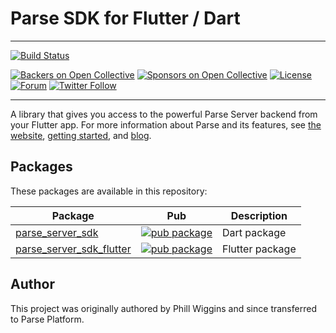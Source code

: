 # Parse SDK for Flutter / Dart

---

[![Build Status](https://github.com/parse-community/Parse-SDK-Flutter/workflows/ci/badge.svg?branch=master)](https://github.com/parse-community/Parse-SDK-Flutter/actions?query=workflow%3Aci+branch%3Amaster)

[![Backers on Open Collective](https://opencollective.com/parse-server/backers/badge.svg)][open-collective-link]
[![Sponsors on Open Collective](https://opencollective.com/parse-server/sponsors/badge.svg)][open-collective-link]
[![License](https://img.shields.io/badge/license-BSD-lightgrey.svg)](https://github.com/parse-community/Parse-SDK-Android/blob/master/LICENSE)
[![Forum](https://img.shields.io/discourse/https/community.parseplatform.org/topics.svg)](https://community.parseplatform.org/c/parse-server)
[![Twitter Follow](https://img.shields.io/twitter/follow/ParsePlatform.svg?label=Follow%20us%20on%20Twitter&style=social)](https://twitter.com/intent/follow?screen_name=ParsePlatform)

---

A library that gives you access to the powerful Parse Server backend from your Flutter app. For more information about Parse and its features, see [the website](https://parseplatform.org/), [getting started][guide], and [blog](https://blog.parseplatform.org/).

## Packages 

These packages are available in this repository:

| Package                                        | Pub                                                                                      | Description     |
|------------------------------------------------|------------------------------------------------------------------------------------------|-----------------|
| [parse_server_sdk](./packages/dart)            | [![pub package](https://img.shields.io/pub/v/parse_server_sdk.svg)][pub-dart]            | Dart package    |
| [parse_server_sdk_flutter](./packages/flutter) | [![pub package](https://img.shields.io/pub/v/parse_server_sdk_flutter.svg)][pub-flutter] | Flutter package |

## Author
This project was originally authored by Phill Wiggins and since transferred to Parse Platform.

[guide]: http://docs.parseplatform.org/android/guide/
[open-collective-link]: https://opencollective.com/parse-server
[pub-dart]: https://pub.dev/packages/parse_server_sdk
[pub-flutter]: https://pub.dev/packages/parse_server_sdk_flutter
